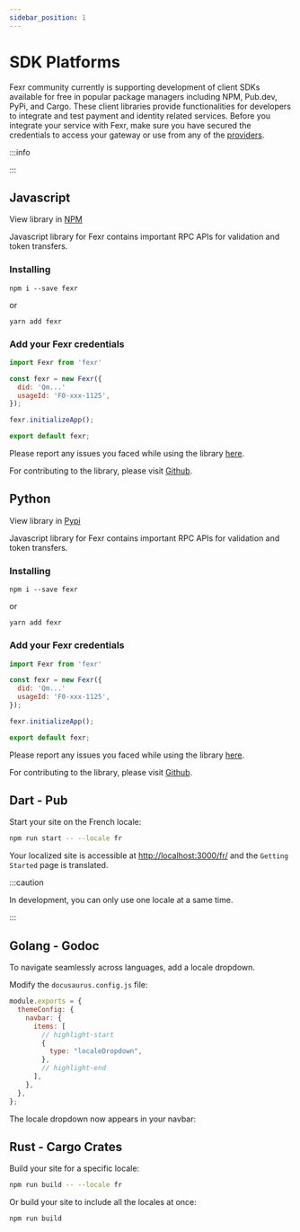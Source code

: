 ```yaml
---
sidebar_position: 1
---
```


# SDK Platforms

Fexr community currently is supporting development of client SDKs available for free in popular package managers including NPM, Pub.dev, PyPi, and Cargo. These client libraries provide functionalities for developers to integrate and test payment and identity related services. Before you integrate your service with Fexr, make sure you have secured the credentials to access your gateway or use from any of the [providers](/developers/partner/subnet-providers).

:::info

:::

## Javascript

View library in [NPM](https://www.npmjs.com/package/fexr)


Javascript library for Fexr contains important RPC APIs for validation and token transfers.

### Installing

```shell
npm i --save fexr
```
or
```shell
yarn add fexr
```

### Add your Fexr credentials

```js title="/src/fexr.js"
import Fexr from 'fexr'

const fexr = new Fexr({
  did: 'Qm...'
  usageId: 'F0-xxx-1125',
});

fexr.initializeApp();

export default fexr;
```

Please report any issues you faced while using the library [here](https://github.com/getfexr/fexr-js/issues/).

For contributing to the library, please visit [Github](https://github.com/getfexr/fexr-js/).

## Python

View library in [Pypi](https://www.npmjs.com/package/fexr)

Javascript library for Fexr contains important RPC APIs for validation and token transfers.

### Installing

```shell
npm i --save fexr
```

or

```shell
yarn add fexr
```

### Add your Fexr credentials

```js title="/src/fexr.js"
import Fexr from 'fexr'

const fexr = new Fexr({
  did: 'Qm...'
  usageId: 'F0-xxx-1125',
});

fexr.initializeApp();

export default fexr;
```

Please report any issues you faced while using the library [here](https://github.com/getfexr/fexr-js/issues/).

For contributing to the library, please visit [Github](https://github.com/getfexr/fexr-js/).

## Dart - Pub

Start your site on the French locale:

```bash
npm run start -- --locale fr
```

Your localized site is accessible at [http://localhost:3000/fr/](http://localhost:3000/fr/) and the `Getting Started` page is translated.

:::caution

In development, you can only use one locale at a same time.

:::

## Golang - Godoc

To navigate seamlessly across languages, add a locale dropdown.

Modify the `docusaurus.config.js` file:

```js title="docusaurus.config.js"
module.exports = {
  themeConfig: {
    navbar: {
      items: [
        // highlight-start
        {
          type: "localeDropdown",
        },
        // highlight-end
      ],
    },
  },
};
```

The locale dropdown now appears in your navbar:

<!-- ![Locale Dropdown](./img/localeDropdown.png) -->

## Rust - Cargo Crates

Build your site for a specific locale:

```bash
npm run build -- --locale fr
```

Or build your site to include all the locales at once:

```bash
npm run build
```
